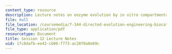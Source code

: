 ```yaml
---
content_type: resource
description: Lecture notes on enzyme evolution by in vitro compartmentalization (IVC).
file: null
file_location: /coursemedia/7-344-directed-evolution-engineering-biocatalysts-spring-2008/1fc8dafbee42cb06f773ac28f0a0e69c_ses12_ln.pdf
file_type: application/pdf
resourcetype: Document
title: Session 12 Lecture Notes
uid: 1fc8dafb-ee42-cb06-f773-ac28f0a0e69c
---
```

